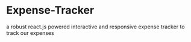 # Expense-Tracker
a robust react.js powered interactive and responsive expense tracker to track our expenses

